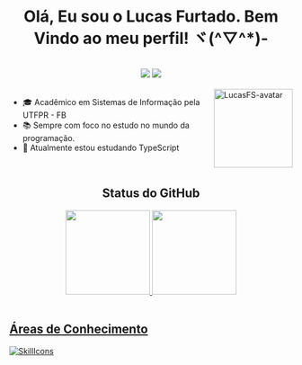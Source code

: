 <h1 align="center">Olá, Eu sou o Lucas Furtado. Bem Vindo ao meu perfil! ヾ(^▽^*)-</h1>
<br>

<div align="center">
  <a href="https://www.linkedin.com/in/lucas-furtado-souza" target="_blank" rel="noopener noreferrer"><img src="https://img.shields.io/badge/-LinkedIn-%230077B5?style=for-the-badge&logo=linkedin&logoColor=white"></a>
  <a href="mailto:lucasfurtado256@gmail.com" target="_blank" rel="noopener noreferrer"><img src="https://img.shields.io/badge/Gmail-D14836?style=for-the-badge&logo=gmail&logoColor=white"></a>
</div>
<br>
<img align="right" alt="LucasFS-avatar" src="https://media.discordapp.net/attachments/1066045440820256830/1080633203682971759/Gif-avatar-LucasFS-Borda.gif" width="140" height="140">


- 🎓 Acadêmico em Sistemas de Informação pela UTFPR - FB
- 📚 Sempre com foco no estudo no mundo da programação.
- 📝 Atualmente estou estudando TypeScript

<br>

<div align="center">
  <h2>Status do GitHub</h2>
  <a href="https://github.com/lucasfurtadosouza">
  <img height="150em" src="https://github-readme-stats.vercel.app/api?username=lucasfurtadosouza&show_icons=true&theme=dracula&include_all_commits=true&count_private=true"/>
  <img height="150em" src="https://github-readme-stats.vercel.app/api/top-langs/?username=lucasfurtadosouza&layout=compact&langs_count=7&theme=dracula"/>
</div>
    
<br>
    
## Áreas de Conhecimento
[![SkillIcons](https://skillicons.dev/icons?i=cs,mysql,html,css,bootstrap,js,php)](https://skillicons.dev)

